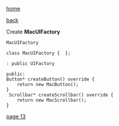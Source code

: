 [home](./page01.md)

[back](./page11.md)

Create **MacUIFactory**


```
MacUIFactory
```

```
class MacUIFactory {  };
```

```
: public UIFactory
```


```
public:
Button* createButton() override {
    return new MacButton();
}
 Scrollbar* createScrollbar() override {
    return new MacScrollbar();
}
```

[page 13](./page13.md)
